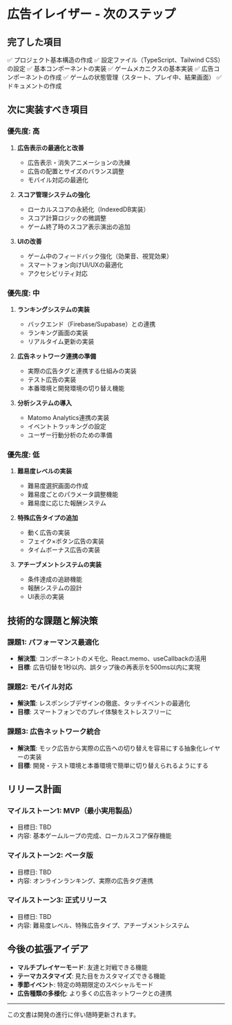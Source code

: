 # 広告イレイザー - 次のステップ

## 完了した項目

✅ プロジェクト基本構造の作成
✅ 設定ファイル（TypeScript、Tailwind CSS）の設定
✅ 基本コンポーネントの実装
✅ ゲームメカニクスの基本実装
✅ 広告コンポーネントの作成
✅ ゲームの状態管理（スタート、プレイ中、結果画面）
✅ ドキュメントの作成

## 次に実装すべき項目

### 優先度: 高

1. **広告表示の最適化と改善**
   - 広告表示・消失アニメーションの洗練
   - 広告の配置とサイズのバランス調整
   - モバイル対応の最適化

2. **スコア管理システムの強化**
   - ローカルスコアの永続化（IndexedDB実装）
   - スコア計算ロジックの微調整
   - ゲーム終了時のスコア表示演出の追加

3. **UIの改善**
   - ゲーム中のフィードバック強化（効果音、視覚効果）
   - スマートフォン向けUI/UXの最適化
   - アクセシビリティ対応

### 優先度: 中

1. **ランキングシステムの実装**
   - バックエンド（Firebase/Supabase）との連携
   - ランキング画面の実装
   - リアルタイム更新の実装

2. **広告ネットワーク連携の準備**
   - 実際の広告タグと連携する仕組みの実装
   - テスト広告の実装
   - 本番環境と開発環境の切り替え機能

3. **分析システムの導入**
   - Matomo Analytics連携の実装
   - イベントトラッキングの設定
   - ユーザー行動分析のための準備

### 優先度: 低

1. **難易度レベルの実装**
   - 難易度選択画面の作成
   - 難易度ごとのパラメータ調整機能
   - 難易度に応じた報酬システム

2. **特殊広告タイプの追加**
   - 動く広告の実装
   - フェイク×ボタン広告の実装
   - タイムボーナス広告の実装

3. **アチーブメントシステムの実装**
   - 条件達成の追跡機能
   - 報酬システムの設計
   - UI表示の実装

## 技術的な課題と解決策

### 課題1: パフォーマンス最適化
- **解決策**: コンポーネントのメモ化、React.memo、useCallbackの活用
- **目標**: 広告切替を1秒以内、誤タップ後の再表示を500ms以内に実現

### 課題2: モバイル対応
- **解決策**: レスポンシブデザインの徹底、タッチイベントの最適化
- **目標**: スマートフォンでのプレイ体験をストレスフリーに

### 課題3: 広告ネットワーク統合
- **解決策**: モック広告から実際の広告への切り替えを容易にする抽象化レイヤーの実装
- **目標**: 開発・テスト環境と本番環境で簡単に切り替えられるようにする

## リリース計画

### マイルストーン1: MVP（最小実用製品）
- 目標日: TBD
- 内容: 基本ゲームループの完成、ローカルスコア保存機能

### マイルストーン2: ベータ版
- 目標日: TBD
- 内容: オンラインランキング、実際の広告タグ連携

### マイルストーン3: 正式リリース
- 目標日: TBD
- 内容: 難易度レベル、特殊広告タイプ、アチーブメントシステム

## 今後の拡張アイデア

- **マルチプレイヤーモード**: 友達と対戦できる機能
- **テーマカスタマイズ**: 見た目をカスタマイズできる機能
- **季節イベント**: 特定の時期限定のスペシャルモード
- **広告種類の多様化**: より多くの広告ネットワークとの連携

---

この文書は開発の進行に伴い随時更新されます。 
